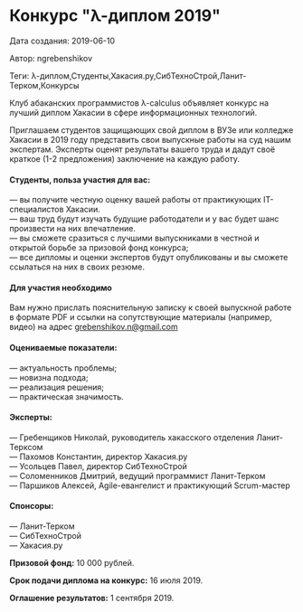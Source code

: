 # Конкурс "λ-диплом 2019"

Дата создания: 2019-06-10

Автор: ngrebenshikov

Теги: λ-диплом,Студенты,Хакасия.ру,СибТехноСтрой,Ланит-Терком,Конкурсы

Клуб абаканских программистов λ-calculus объявляет конкурс на лучший диплом Хакасии в сфере информационных технологий.  
  
Приглашаем студентов защищающих свой диплом в ВУЗе или колледже Хакасии в 2019 году представить свои выпускные работы на суд нашим экспертам. Эксперты оценят результаты вашего труда и дадут своё краткое (1-2 предложения) заключение на каждую работу.

#### Студенты, польза участия для вас:
 — вы получите честную оценку вашей работы от практикующих IT-специалистов Хакасии.  
 — ваш труд будут изучать будущие работодатели и у вас будет шанс произвести на них впечатление.  
 — вы сможете сразиться с лучшими выпускниками в честной и открытой борьбе за призовой фонд конкурса;  
 — все дипломы и оценки экспертов будут опубликованы и вы сможете ссылаться на них в своих резюме.  
  

#### Для участия необходимо
   
Вам нужно прислать пояснительную записку к своей выпускной работе в формате PDF и ссылки на сопутствующие материалы (например, видео) на адрес grebenshikov.n@gmail.com  
  

#### Оцениваемые показатели:
 — актуальность проблемы;  
 — новизна подхода;  
 — реализация решения;  
 — практическая значимость.  
  

#### Эксперты:
 — Гребенщиков Николай, руководитель хакасского отделения Ланит-Терксом  
 — Пахомов Константин, директор Хакасия.ру  
 — Усольцев Павел, директор СибТехноСтрой  
 — Соломенников Дмитрий, ведущий программист Ланит-Терком   
 — Паршиков Алексей, Agile-евангелист и практикующий Scrum-мастер  
  

#### Спонсоры:
 — Ланит-Терком  
 — СибТехноСтрой  
 — Хакасия.ру  
  
**Призовой фонд:** 10 000 рублей.  
  
**Срок подачи диплома на конкурс:** 16 июля 2019.  
  
**Оглашение результатов:** 1 сентября 2019.